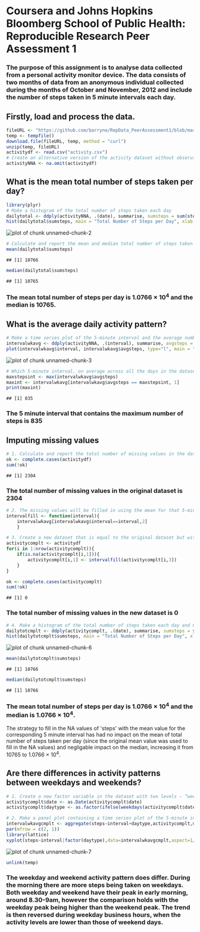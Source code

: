 Coursera and Johns Hopkins Bloomberg School of Public Health:
Reproducible Research
Peer Assessment 1
========================================================

### The purpose of this assignment is to analyse data collected from a personal activity monitor device. The data consists of two months of data from an anonymous individual collected during the months of October and November, 2012 and include the number of steps taken in 5 minute intervals each day.

## Firstly, load and process the data.


```r
fileURL <- "https://github.com/barryne/RepData_PeerAssessment1/blob/master/activity.zip?raw=true"
temp <- tempfile()
download.file(fileURL, temp, method = "curl")
unzip(temp, fileURL)
activitydf <- read.csv("activity.csv")
# Create an alternative version of the activity dataset without observations that include missing values
activityNNA <- na.omit(activitydf)
```

## What is the mean total number of steps taken per day?

```r
library(plyr)
# Make a histogram of the total number of steps taken each day
dailytotal <- ddply(activityNNA, .(date), summarise, sumsteps = sum(steps))
hist(dailytotal$sumsteps, main = "Total Number of Steps per Day", xlab = "steps per day")
```

![plot of chunk unnamed-chunk-2](figure/unnamed-chunk-2.png) 

```r
# Calculate and report the mean and median total number of steps taken per day
mean(dailytotal$sumsteps)
```

```
## [1] 10766
```

```r
median(dailytotal$sumsteps)
```

```
## [1] 10765
```
### The mean total number of steps per day is 1.0766 &times; 10<sup>4</sup> and the median is 10765. 

## What is the average daily activity pattern?


```r
# Make a time series plot of the 5-minute interval and the average number of steps taken, averaged across all days
intervalwkavg <- ddply(activityNNA, .(interval), summarise, avgsteps = mean(steps))
plot(intervalwkavg$interval, intervalwkavg$avgsteps, type="l", main = "Average number of steps taken by interval", xlab="5-minute interval", ylab="average steps")
```

![plot of chunk unnamed-chunk-3](figure/unnamed-chunk-3.png) 

```r
# Which 5-minute interval, on average across all the days in the dataset, contains the maximum number of steps?
maxstepsint <- max(intervalwkavg$avgsteps)
maxint <- intervalwkavg[intervalwkavg$avgsteps == maxstepsint, 1]
print(maxint)
```

```
## [1] 835
```

### The 5 minute interval that contains the maximum number of steps is 835


## Imputing missing values


```r
# 1. Calculate and report the total number of missing values in the dataset (i.e. the total number of rows with NAs)
ok <- complete.cases(activitydf)
sum(!ok)
```

```
## [1] 2304
```
### The total number of missing values in the original dataset is 2304


```r
# 2. The missing values will be filled in using the mean for that 5-minute interval
intervalfill <- function(interval){
    intervalwkavg[intervalwkavg$interval==interval,2]
    }

# 3. Create a new dataset that is equal to the original dataset but with the missing data filled in.
activitycomplt <- activitydf
for(i in 1:nrow(activitycomplt)){
    if(is.na(activitycomplt[i,1])){
        activitycomplt[i,1] <- intervalfill(activitycomplt[i,3])
    }
} 

ok <- complete.cases(activitycomplt)
sum(!ok)
```

```
## [1] 0
```
### The total number of missing values in the new dataset is 0


```r
# 4. Make a histogram of the total number of steps taken each day and Calculate and report the mean and median total number of steps taken per day. 
dailytotcmplt <- ddply(activitycomplt, .(date), summarise, sumsteps = sum(steps))
hist(dailytotcmplt$sumsteps, main = "Total Number of Steps per Day", xlab = "steps per day")
```

![plot of chunk unnamed-chunk-6](figure/unnamed-chunk-6.png) 

```r
mean(dailytotcmplt$sumsteps)
```

```
## [1] 10766
```

```r
median(dailytotcmplt$sumsteps)
```

```
## [1] 10766
```
### The mean total number of steps per day is 1.0766 &times; 10<sup>4</sup> and the median is 1.0766 &times; 10<sup>4</sup>. 
The strategy to fill in the NA values of 'steps' with the mean value for the corresponding 5 minute interval has had no impact on the mean of total number of steps taken per day (since the original mean value was used to fill in the NA values) and negligable impact on the median, increasing it from 10765 to 1.0766 &times; 10<sup>4</sup>. 


## Are there differences in activity patterns between weekdays and weekends?


```r
# 1. Create a new factor variable in the dataset with two levels – “weekday” and “weekend” 
activitycomplt$date <- as.Date(activitycomplt$date)
activitycomplt$daytype <- as.factor(ifelse(weekdays(activitycomplt$date)%in% c("Saturday", "Sunday"), "Weekend", "Weekday"))

# 2. Make a panel plot containing a time series plot of the 5-minute interval and the average number of steps taken, averaged across all weekday days or weekend days. 
intervalwkavgcmplt <- aggregate(steps~interval+daytype,activitycomplt,mean)
par(mfrow = c(2, 1))
library(lattice)
xyplot(steps~interval|factor(daytype),data=intervalwkavgcmplt,aspect=1/2,type="l", main = "Average number of steps taken by interval by Weekend or Weekday", xlab="5-minute interval", ylab="average steps")
```

![plot of chunk unnamed-chunk-7](figure/unnamed-chunk-7.png) 

```r
unlink(temp)
```
### The weekday and weekend activity pattern does differ. During the morning there are  more steps being taken on weekdays. Both weekday and weekend have their peak in early morning, around 8.30-9am, however the comparison holds with the weekday peak being higher than the weekend peak. The trend is then reversed during weekday business hours, when the activity levels are lower than those of weekend days.
